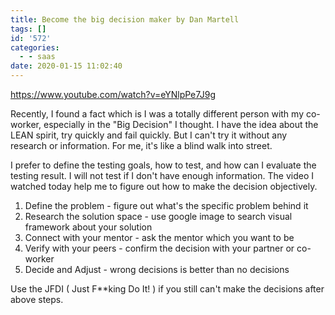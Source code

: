 ```yaml
---
title: Become the big decision maker by Dan Martell
tags: []
id: '572'
categories:
  - - saas
date: 2020-01-15 11:02:40
---
```


https://www.youtube.com/watch?v=eYNlpPe7J9g

Recently, I found a fact which is I was a totally different person with my co-worker, especially in the "Big Decision" I thought. I have the idea about the LEAN spirit, try quickly and fail quickly. But I can't try it without any research or information. For me, it's like a blind walk into street.

I prefer to define the testing goals, how to test, and how can I evaluate the testing result. I will not test if I don't have enough information. The video I watched today help me to figure out how to make the decision objectively.

1.  Define the problem - figure out what's the specific problem behind it
2.  Research the solution space - use google image to search visual framework about your solution
3.  Connect with your mentor - ask the mentor which you want to be
4.  Verify with your peers - confirm the decision with your partner or co-worker
5.  Decide and Adjust - wrong decisions is better than no decisions

Use the JFDI ( Just F\*\*king Do It! ) if you still can't make the decisions after above steps.